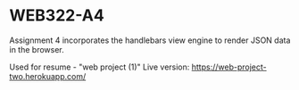 # WEB322-A4
Assignment 4 incorporates the handlebars view engine to render JSON data in the browser.

Used for resume - "web project (1)"
Live version: https://web-project-two.herokuapp.com/ 

